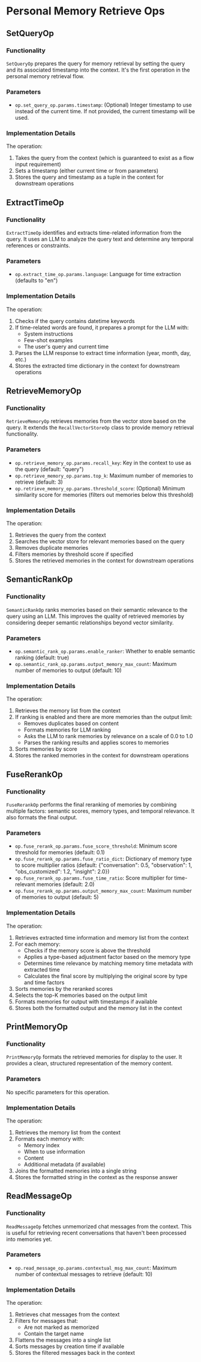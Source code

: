 # Personal Memory Retrieve Ops

## SetQueryOp

### Functionality
`SetQueryOp` prepares the query for memory retrieval by setting the query and its associated timestamp into the context. It's the first operation in the personal memory retrieval flow.

### Parameters
- `op.set_query_op.params.timestamp`: (Optional) Integer timestamp to use instead of the current time. If not provided, the current timestamp will be used.

### Implementation Details
The operation:
1. Takes the query from the context (which is guaranteed to exist as a flow input requirement)
2. Sets a timestamp (either current time or from parameters)
3. Stores the query and timestamp as a tuple in the context for downstream operations

## ExtractTimeOp

### Functionality
`ExtractTimeOp` identifies and extracts time-related information from the query. It uses an LLM to analyze the query text and determine any temporal references or constraints.

### Parameters
- `op.extract_time_op.params.language`: Language for time extraction (defaults to "en")

### Implementation Details
The operation:
1. Checks if the query contains datetime keywords
2. If time-related words are found, it prepares a prompt for the LLM with:
   - System instructions
   - Few-shot examples
   - The user's query and current time
3. Parses the LLM response to extract time information (year, month, day, etc.)
4. Stores the extracted time dictionary in the context for downstream operations

## RetrieveMemoryOp

### Functionality
`RetrieveMemoryOp` retrieves memories from the vector store based on the query. It extends the `RecallVectorStoreOp` class to provide memory retrieval functionality.

### Parameters
- `op.retrieve_memory_op.params.recall_key`: Key in the context to use as the query (default: "query")
- `op.retrieve_memory_op.params.top_k`: Maximum number of memories to retrieve (default: 3)
- `op.retrieve_memory_op.params.threshold_score`: (Optional) Minimum similarity score for memories (filters out memories below this threshold)

### Implementation Details
The operation:
1. Retrieves the query from the context
2. Searches the vector store for relevant memories based on the query
3. Removes duplicate memories
4. Filters memories by threshold score if specified
5. Stores the retrieved memories in the context for downstream operations

## SemanticRankOp

### Functionality
`SemanticRankOp` ranks memories based on their semantic relevance to the query using an LLM. This improves the quality of retrieved memories by considering deeper semantic relationships beyond vector similarity.

### Parameters
- `op.semantic_rank_op.params.enable_ranker`: Whether to enable semantic ranking (default: true)
- `op.semantic_rank_op.params.output_memory_max_count`: Maximum number of memories to output (default: 10)

### Implementation Details
The operation:
1. Retrieves the memory list from the context
2. If ranking is enabled and there are more memories than the output limit:
   - Removes duplicates based on content
   - Formats memories for LLM ranking
   - Asks the LLM to rank memories by relevance on a scale of 0.0 to 1.0
   - Parses the ranking results and applies scores to memories
3. Sorts memories by score
4. Stores the ranked memories in the context for downstream operations

## FuseRerankOp

### Functionality
`FuseRerankOp` performs the final reranking of memories by combining multiple factors: semantic scores, memory types, and temporal relevance. It also formats the final output.

### Parameters
- `op.fuse_rerank_op.params.fuse_score_threshold`: Minimum score threshold for memories (default: 0.1)
- `op.fuse_rerank_op.params.fuse_ratio_dict`: Dictionary of memory type to score multiplier ratios (default: {"conversation": 0.5, "observation": 1, "obs_customized": 1.2, "insight": 2.0})
- `op.fuse_rerank_op.params.fuse_time_ratio`: Score multiplier for time-relevant memories (default: 2.0)
- `op.fuse_rerank_op.params.output_memory_max_count`: Maximum number of memories to output (default: 5)

### Implementation Details
The operation:
1. Retrieves extracted time information and memory list from the context
2. For each memory:
   - Checks if the memory score is above the threshold
   - Applies a type-based adjustment factor based on the memory type
   - Determines time relevance by matching memory time metadata with extracted time
   - Calculates the final score by multiplying the original score by type and time factors
3. Sorts memories by the reranked scores
4. Selects the top-K memories based on the output limit
5. Formats memories for output with timestamps if available
6. Stores both the formatted output and the memory list in the context

## PrintMemoryOp

### Functionality
`PrintMemoryOp` formats the retrieved memories for display to the user. It provides a clean, structured representation of the memory content.

### Parameters
No specific parameters for this operation.

### Implementation Details
The operation:
1. Retrieves the memory list from the context
2. Formats each memory with:
   - Memory index
   - When to use information
   - Content
   - Additional metadata (if available)
3. Joins the formatted memories into a single string
4. Stores the formatted string in the context as the response answer

## ReadMessageOp

### Functionality
`ReadMessageOp` fetches unmemorized chat messages from the context. This is useful for retrieving recent conversations that haven't been processed into memories yet.

### Parameters
- `op.read_message_op.params.contextual_msg_max_count`: Maximum number of contextual messages to retrieve (default: 10)

### Implementation Details
The operation:
1. Retrieves chat messages from the context
2. Filters for messages that:
   - Are not marked as memorized
   - Contain the target name
3. Flattens the messages into a single list
4. Sorts messages by creation time if available
5. Stores the filtered messages back in the context
